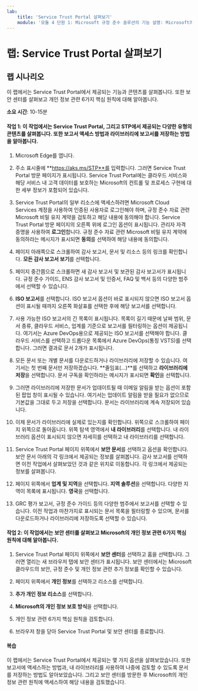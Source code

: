 ```yaml
---
lab:
    title: 'Service Trust Portal 살펴보기'
    module: '모듈 4 단원 1: Microsoft 규정 준수 솔루션의 기능 설명: Microsoft의 규정 준수 관리 기능 설명'
---
```


# 랩: Service Trust Portal 살펴보기

## 랩 시나리오

이 랩에서는 Service Trust Portal에서 제공되는 기능과 콘텐츠를 살펴봅니다. 또한 보안 센터를 살펴보고 개인 정보 관련 6가지 핵심 원칙에 대해 알아봅니다.

**소요 시간**: 10-15분


#### 작업 1: 이 작업에서는 Service Trust Portal, 그리고 STP에서 제공되는 다양한 유형의 콘텐츠를 살펴봅니다. 또한 보고서 액세스 방법과 라이브러리에 보고서를 저장하는 방법을 알아봅니다. 

1. Microsoft Edge를 엽니다.

1. 주소 표시줄에 **https://aks.ms/STP**를 입력합니다.  그러면 Service Trust Portal 방문 페이지가 표시됩니다. Service Trust Portal에는 클라우드 서비스와 해당 서비스 내 고객 데이터를 보호하는 Microsoft의 컨트롤 및 프로세스 구현에 대한 세부 정보가 포함되어 있습니다. 

1. Service Trust Portal의 일부 리소스에 액세스하려면 Microsoft Cloud Services 계정을 사용하여 인증된 사용자로 로그인해야 하며, 규정 준수 자료 관련 Microsoft 비밀 유지 계약을 검토하고 해당 내용에 동의해야 합니다. Service Trust Portal 방문 페이지의 오른쪽 위에 로그인 옵션이 표시됩니다. 관리자 자격 증명을 사용하여 **로그인**합니다. 규정 준수 자료 관련 Microsoft 비밀 유지 계약에 동의하라는 메시지가 표시되면 **동의**를 선택하여 해당 내용에 동의합니다.

1. 페이지 아래쪽으로 스크롤하여 감사 보고서, 문서 및 리소스 등의 링크를 확인합니다.  **모든 감사 보고서 보기**를 선택합니다.

1. 페이지 중간쯤으로 스크롤하면 새 감사 보고서 및 보관된 감사 보고서가 표시됩니다.  규정 준수 가이드, ENS 감사 보고서 및 인증서, FAQ 및 백서 등의 다양한 범주에서 선택할 수 있습니다.

1. **ISO 보고서**를 선택합니다.  ISO 보고서 옵션이 바로 표시되지 않으면 ISO 보고서 옵션이 표시될 때까지 오른쪽 화살표를 선택한 후에 해당 보고서를 선택합니다.

1. 사용 가능한 ISO 보고서의 긴 목록이 표시됩니다. 목록이 길기 때문에 날짜 범위, 문서 종류, 클라우드 서비스, 업계를 기준으로 보고서를 필터링하는 옵션이 제공됩니다.  여기서는 Azure DevOps용으로 제공되는 ISO 보고서를 선택해야 합니다.  클라우드 서비스를 선택하고 드롭다운 목록에서 Azure DevOps(통칭 VSTS)를 선택합니다.  그러면 결과로 문서 2개가 표시됩니다.

1. 모든 문서 또는 개별 문서를 다운로드하거나 라이브러리에 저장할 수 있습니다.  여기서는 첫 번째 문서만 저장하겠습니다.  **줄임표(…)**를 선택하고 **라이브러리에 저장**을 선택합니다.  문서 구독을 확인하라는 메시지가 표시되면 **확인**을 선택합니다.

1. 그러면 라이브러리에 저장한 문서가 업데이트될 때 이메일 알림을 받는 옵션이 포함된 팝업 창이 표시될 수 있습니다.  여기서는 업데이트 알림을 받을 필요가 없으므로 기본값을 그대로 두고 저장을 선택합니다.  문서는 라이브러리에 계속 저장되어 있습니다.

1. 이제 문서가 라이브러리에 실제로 있는지를 확인합니다. 위쪽으로 스크롤하여 페이지 위쪽으로 돌아옵니다.  위쪽 탐색 영역에서 **내 라이브러리**를 선택합니다.  내 라이브러리 옵션이 표시되지 않으면 자세히를 선택하고 내 라이브러리를 선택합니다.

1. Service Trust Portal 페이지 위쪽에서 **보안 문서**를 선택하고 옵션을 확인합니다. 보안 문서 아래의 각 링크에서 제공되는 정보를 살펴봅니다. 감사 보고서를 선택하면 이전 작업에서 살펴보았던 것과 같은 위치로 이동합니다.  각 링크에서 제공되는 정보를 살펴봅니다.

1. 페이지 위쪽에서 **업계 및 지역**을 선택합니다.  **지역 솔루션**을 선택합니다. 다양한 지역이 목록에 표시됩니다.  **영국**을 선택합니다.  

1. GRC 평가 보고서, 규정 준수 가이드 등의  다양한 범주에서 보고서를 선택할 수 있습니다.  이전 작업과 마찬가지로 표시되는 문서 목록을 필터링할 수 있으며, 문서를 다운로드하거나 라이브러리에 저장하도록 선택할 수 있습니다.

#### 작업 2: 이 작업에서는 보안 센터를 살펴보고 Microsoft의 개인 정보 관련 6가지 핵심 원칙에 대해 알아봅니다.

1. Service Trust Portal 페이지 위쪽에서 **보안 센터**를 선택하고 홈을 선택합니다. 그러면 열리는 새 브라우저 탭에 보안 센터가 표시됩니다. 보안 센터에서는 Microsoft 클라우드의 보안, 규정 준수 및 개인 정보 관련 추가 정보를 확인할 수 있습니다.

1. 페이지 위쪽에서 **개인 정보**를 선택하고 리소스를 선택합니다.

1. **추가 개인 정보 리소스**를 선택합니다.

1. **Microsoft의 개인 정보 보호 방식**을 선택합니다.

1. 개인 정보 관련 6가지 핵심 원칙을 검토합니다.

1. 브라우저 창을 닫아 Service Trust Portal 및 보안 센터를 종료합니다.

#### 복습

이 랩에서는 Service Trust Portal에서 제공되는 몇 가지 옵션을 살펴보았습니다. 또한 보고서에 액세스하는 방법과, 내 라이브러리를 사용하여 나중에 검토할 수 있도록 문서를 저장하는 방법도 알아보았습니다.  그리고 보안 센터를 방문한 후 Microsoft의 개인 정보 관련 원칙에 액세스하여 해당 내용을 검토했습니다.
